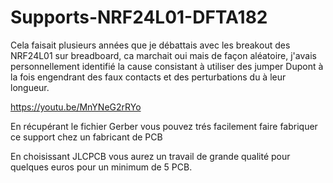 # Supports-NRF24L01-DFTA182
Cela faisait plusieurs années que je débattais avec les breakout des NRF24L01 sur breadboard, ca marchait oui mais de façon aléatoire, j'avais personnellement identifié la cause consistant à utiliser des jumper Dupont à la fois engendrant des faux contacts et des perturbations du à leur longueur.

https://youtu.be/MnYNeG2rRYo

En récupérant le fichier Gerber vous pouvez trés facilement faire fabriquer ce support chez un fabricant de PCB

En choisissant JLCPCB vous aurez un travail de grande qualité pour quelques euros pour un minimum de 5 PCB.
